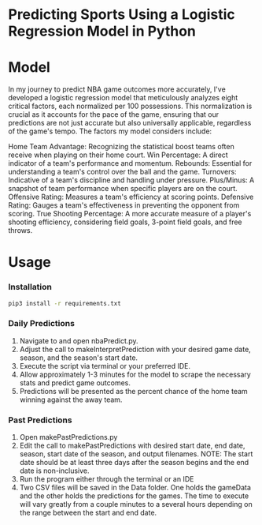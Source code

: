 

# Predicting Sports Using a Logistic Regression Model in Python

# Model
In my journey to predict NBA game outcomes more accurately, I've developed a logistic regression model that meticulously analyzes eight critical factors, each normalized per 100 possessions. This normalization is crucial as it accounts for the pace of the game, ensuring that our predictions are not just accurate but also universally applicable, regardless of the game's tempo. The factors my model considers include:

Home Team Advantage: Recognizing the statistical boost teams often receive when playing on their home court.
Win Percentage: A direct indicator of a team's performance and momentum.
Rebounds: Essential for understanding a team's control over the ball and the game.
Turnovers: Indicative of a team's discipline and handling under pressure.
Plus/Minus: A snapshot of team performance when specific players are on the court.
Offensive Rating: Measures a team's efficiency at scoring points.
Defensive Rating: Gauges a team's effectiveness in preventing the opponent from scoring.
True Shooting Percentage: A more accurate measure of a player's shooting efficiency, considering field goals, 3-point field goals, and free throws.

 
# Usage

### **Installation**

```bash
pip3 install -r requirements.txt
```

### **Daily Predictions**
1. Navigate to and open nbaPredict.py.
2. Adjust the call to makeInterpretPrediction with your desired game date, season, and the season's start date.
3. Execute the script via terminal or your preferred IDE.
4. Allow approximately 1-3 minutes for the model to scrape the necessary stats and predict game outcomes.
5. Predictions will be presented as the percent chance of the home team winning against the away team.

### **Past Predictions**
1. Open makePastPredictions.py
2. Edit the call to makePastPredictions with desired start date, end date, season, start date of the season, and output
filenames. NOTE: The start date should be at least three days after the season begins and the end date is non-inclusive.
3. Run the program either through the terminal or an IDE
4. Two CSV files will be saved in the Data folder. One holds the gameData and the other holds the predictions for the games. The time to execute will vary greatly from a couple minutes to a several hours depending on the range between the start and end date.
